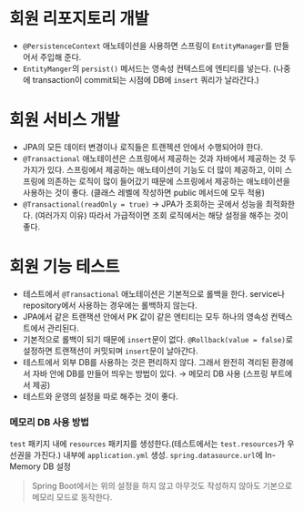# 회원 리포지토리 개발

- `@PersistenceContext` 애노테이션을 사용하면 스프링이 `EntityManager`를 만들어서 주입해 준다.
- `EntityManger`의 `persist()` 메서드는 영속성 컨텍스트에 엔티티를 넣는다. (나중에 transaction이 commit되는 시점에 DB에 `insert` 쿼리가 날라간다.)

# 회원 서비스 개발

- JPA의 모든 데이터 변경이나 로직들은 트랜젝션 안에서 수행되어야 한다.
- `@Transactional` 애노테이션은 스프링에서 제공하는 것과 자바에서 제공하는 것 두 가지가 있다. 스프링에서 제공하는 애노테이션이 기능도 더 많이 제공하고, 이미 스프링에 의존하는 로직이 많이 들어갔기 때문에 스프링에서 제공하는 애노테이션을 사용하는 것이 좋다. (클래스 레벨에 작성하면 public 메서드에 모두 적용)
- `@Transactional(readOnly = true)` → JPA가 조회하는 곳에서 성능을 최적화한다. (여러가지 이유)
  따라서 가급적이면 조회 로직에서는 해당 설정을 해주는 것이 좋다.

# 회원 기능 테스트

- 테스트에서 `@Transactional` 애노테이션은 기본적으로 롤백을 한다. service나 repository에서 사용하는 경우에는 롤백하지 않는다.
- JPA에서 같은 트랜잭션 안에서 PK 값이 같은 엔티티는 모두 하나의 영속성 컨텍스트에서 관리된다.
- 기본적으로 롤백이 되기 때문에 `insert`문이 없다. `@Rollback(value = false)`로 설정하면 트랜잭션이 커밋되며 `insert`문이 날아간다.
- 테스트에서 외부 DB를 사용하는 것은 편리하지 않다. 그래서 완전히 격리된 환경에서 자바 안에 DB를 만들어 띄우는 방법이 있다. → 메모리 DB 사용 (스프링 부트에서 제공)
- 테스트와 운영의 설정을 따로 해주는 것이 좋다.

### 메모리 DB 사용 방법

`test` 패키지 내에 `resources` 패키지를 생성한다.(테스트에서는 `test.resources`가 우선권을 가진다.) 내부에 `application.yml` 생성. `spring.datasource.url`에 In-Memory DB 설정

> Spring Boot에서는 위의 설정을 하지 않고 아무것도 작성하지 않아도 기본으로 메모리 모드로 동작한다.
>